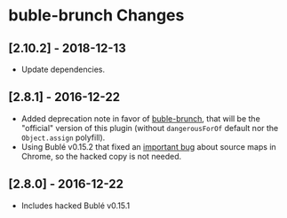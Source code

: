 # buble-brunch Changes

## \[2.10.2] - 2018-12-13

- Update dependencies.

## \[2.8.1] - 2016-12-22

- Added deprecation note in favor of [buble-brunch](https://github.com/brunch/buble-brunch), that will be the "official" version of this plugin (without `dangerousForOf` default nor the `Object.assign` polyfill).
- Using Bublé v0.15.2 that fixed an [important bug](https://gitlab.com/Rich-Harris/buble/issues/136) about source maps in Chrome, so the hacked copy is not needed.

## \[2.8.0] - 2016-12-22

- Includes hacked Bublé v0.15.1
